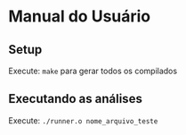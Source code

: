 # Manual do Usuário

## Setup

Execute: `make` para gerar todos os compilados

## Executando as análises

Execute: `./runner.o nome_arquivo_teste`
